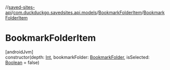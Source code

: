 //[saved-sites-api](../../../index.md)/[com.duckduckgo.savedsites.api.models](../index.md)/[BookmarkFolderItem](index.md)/[BookmarkFolderItem](-bookmark-folder-item.md)

# BookmarkFolderItem

[androidJvm]\
constructor(depth: [Int](https://kotlinlang.org/api/latest/jvm/stdlib/kotlin/-int/index.html), bookmarkFolder: [BookmarkFolder](../-bookmark-folder/index.md), isSelected: [Boolean](https://kotlinlang.org/api/latest/jvm/stdlib/kotlin/-boolean/index.html) = false)
